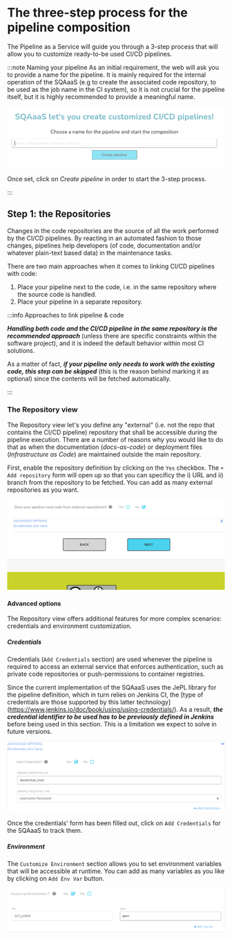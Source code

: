 # The three-step process for the pipeline composition
The Pipeline as a Service will guide you through a 3-step process that will
allow you to customize ready-to-be used CI/CD pipelines.

:::note Naming your pipeline
As an initial requirement, the web will ask you to provide a name for the
pipeline. It is mainly required for the internal operation of the SQAaaS (e.g
to create the associated code repository, to be used as the job name in the CI
system), so it is not crucial for the pipeline itself, but it is highly
recommended to provide a meaningful name.

<p align="center">
  <img src="/img/pipeline_naming.gif"/>
</p>

Once set, click on *Create pipeline* in order to start the 3-step process.

:::

## Step 1: the Repositories
Changes in the code repositories are the source of all the work performed by
the CI/CD pipelines. By reacting in an automated fashion to those changes,
pipelines help developers (of code, documentation and/or whatever plain-text
based data) in the maintenance tasks.

There are two main approaches when it comes to linking CI/CD pipelines with
code:
1. Place your pipeline next to the code, i.e. in the same repository where the
source code is handled.
2. Place your pipeline in a separate repository.

:::info Approaches to link pipeline & code

***Handling both code and the CI/CD pipeline in the same repository is the
recommended approach*** (unless there are specific constraints within the
software project), and it is indeed the default behavior within most CI
solutions.

As a matter of fact, ***if your pipeline only needs to work with the existing
code, this step can be skipped*** (this is the reason behind marking it as
optional) since the contents will be fetched automatically.

:::

### The Repository view
The Repository view let's you define any "external" (i.e. not the repo that
contains the CI/CD pipeline) repository that shall be accessible during the
pipeline execution. There are a number of reasons why you would like to do
that as when the documentation (*docs-as-code*) or deployment files
(*Infrastructure as Code*) are maintained outside the main repository.

First, enable the repository definition by clicking on the `Yes` checkbox.
The `+ Add repository` form will open up so that you can specificy the i) URL
and ii) branch from the repository to be fetched. You can add as many external
repositories as you want.

<p align="center">
  <img src="/img/add_new_repo.gif"/>
</p>

#### Advanced options
The Repository view offers additional features for more complex scenarios:
credentials and environment customization.

##### Credentials
Credentials (`Add Credentials` section) are used whenever the pipeline is
required to access an external service that enforces authentication, such as
private code repositories or push-permissions to container registries.

Since the current implementation of the SQAaaS uses the JePL library for the
pipeline definition, which in turn relies on Jenkins CI, the [type of
credentials are those supported by this latter technology]
(https://www.jenkins.io/doc/book/using/using-credentials/).
As a result, ***the credential identifier to be used has to be previously
defined in Jenkins*** before being used in this section. This is a limitation
we expect to solve in future versions.

<p align="center">
  <img src="/img/credentials.png"/>
</p>

Once the credentials' form has been filled out, click on `Add Credentials` for
the SQAaaS to track them.

##### Environment
The `Customize Environment` section allows you to set environment variables
that will be accessible at runtime. You can add as many variables as you like
by clicking on `Add Env Var` button.

<p align="center">
  <img src="/img/envvars.png"/>
</p>
